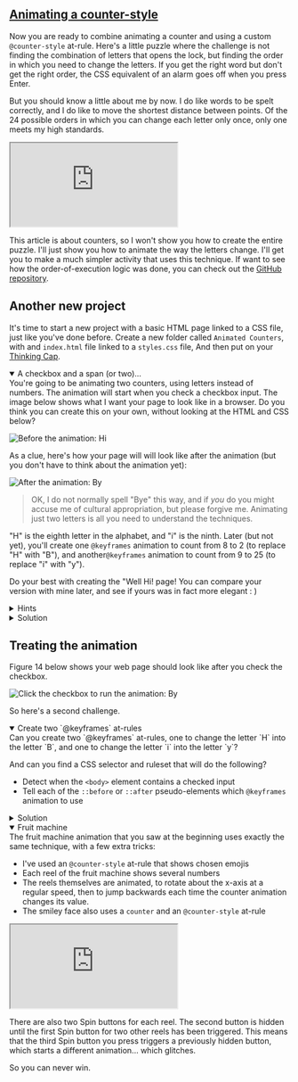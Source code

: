 <!-- Animating Counter Style -->
<section
  id="animating-counter-style"
  aria-labelledby="animating-counter-style"
  data-item="@counter-style"
>
  <h2><a href="#animating-counter-style">Animating a counter-style</a></h2>
  
Now you are ready to combine animating a counter and using a custom `@counter-style` at-rule. Here's a little puzzle where the challenge is not finding the combination of letters that opens the lock, but finding the order in which you need to change the letters. If you get the right word but don't get the right order, the CSS equivalent of an alarm goes off when you press Enter.

But you should know a little about me by now. I do like words to be spelt correctly, and I do like to move the shortest distance between points. Of the 24 possible orders in which you can change each letter only once, only one meets my high standards.

<iframe
  id="iframe-lock"
  title="Lock"
  width="300"
  height="150"
  src="https://merncraft.github.io/lock">
</iframe>

This article is about counters, so I won't show you how to create the entire puzzle. I'll just show you how to animate the way the letters change. I'll get you to make a much simpler activity that uses this technique. If want to see how the order-of-execution logic was done, you can check out the [GitHub repository](https://github.com/MERNCraft/lock).

## Another new project

It's time to start a new project with a basic HTML page linked to a CSS file, just like you've done before. Create a new folder called `Animated Counters`, with and `index.html` file linked to a `styles.css` file, And then put on your [Thinking Cap](https://en.wiktionary.org/wiki/thinking_cap).

<details class="challenge" open>
<summary>A checkbox and a span (or two)...</summary>
You're going to be animating two counters, using letters instead of numbers. The animation will start when you check a checkbox input. The image below shows what I want your page to look like in a browser. Do you think you can create this on your own, without looking at the HTML and CSS below?

![Before the animation: Hi](images/check-hi.webp)

As a clue, here's how your page will will look like after the animation (but you don't have to think about the animation yet):

![After the animation: By](images/check-by.webp)

> OK, I do not normally spell "Bye" this way, and if _you_ do you might accuse me of cultural appropriation, but please forgive me. Animating just two letters is all you need to understand the techniques.

"H" is the eighth letter in the alphabet, and "i" is the ninth. Later (but not yet), you'll create one `@keyframes` animation to count from 8 to 2 (to replace "H" with "B"), and another`@keyframes` animation to count from 9 to 25 (to replace "i" with "y").

Do your best with creating the "Well Hi! page! You can compare your version with mine later, and see if yours was in fact more elegant : )

<details class="solution">
<summary>Hints</summary>
Here are some things to think about:

- How to show the value of a counter
- How to set the initial value of a counter
- How to display a counter using upper-case letters
- How to display a counter using lower-case letters
- How you will (eventually) hide the checkbox input
- How you can make a label look like a button
- The final exclamation mark is not going to change. It's not part of either animation.
- 
</details>

<details class="solution">
<summary>Solution</summary>
Here's the HTML that I used:

```html
<label>
  <input type="checkbox">
  Well
</label>
<span></span>!
```
And you'll see below the CSS that I started with. Note that the names for built-in counter styles is case-insensitive. I could use `upper-alpha` or `Upper-Alpha` and it would work just as well.
```css
body {
  counter-set:
    letter-one 8
    letter-two 9
  ; 
}

label {
  padding: 8px 16px;
  border: 1px outset #888;
  border-radius: 8px;
  display: inline-block;
}

input {
  position: absolute;
  left: 0vw;
}

span::before {
  content: counter(letter-one, UPPER-ALPHA);
}

span::after {
  content: counter(letter-two, lower-alpha)
}
```
I imagine that you will have used different names for your classes and counters. You might have used a different selector to hold the `counter-set` rule. You might have used two elements to show the letters `Hi`, each with its own `::before` or `::after` pseudo-element.

That's good. If your CSS creates a similar effect to mine, don't change it at all. If your CSS is different now, that means that you will have to adapt the CSS that I provide below so that it works with yours. And that means that you might make mistakes which you will have to correct. And each mistake that requires effort to correct helps you to remember what you have learnt.

I've used `left: 0vw` for the absolute position of the input element. That means that it remains visible on the page for now. In production, I would set it to `-999vw` which will move it far off-screen to the left. The value I use is arbitrary; all that matters is that it is greater than the screen width of a checkbox.

If you want your label to behave more like a button when you hover your mouse over it or click, you can add a couple of cosmetic rules:
```css-#28
label {
  -webkit-user-select: none;
  -khtml-user-select: none;
  -moz-user-select: none;
  -o-user-select: none;
  user-select: none;
}

label:has(:checked),
label:hover:active {
  border-style: inset;
  background-color: lightgrey;
}
```
With these changes, the label appears in a different state when the `<input>` that it contains is `:checked`.


</details>
</details>

## Treating the animation

Figure 14 below shows your web page should look like after you check the checkbox.

![Click the checkbox to run the animation: By](images/grey-by.webp)

So here's a second challenge.

<details class="challenge" open>
<summary>Create two `@keyframes` at-rules</summary>
Can you create two `@keyframes` at-rules, one to change the letter `H` into the letter `B`, and one to change the letter `i` into the letter `y`?

And can you find a CSS selector and ruleset that will do the following?

- Detect when the `<body>` element contains a checked input
- Tell each of the `::before` or `::after` pseudo-elements which `@keyframes` animation to use

<details class="solution">
<summary>Solution</summary>
Here are the `@keyframes` at-rules that I used in my version:
```css-#42
@keyframes letter-1 {
  0% { counter-increment: letter-one  +0 } /* H */
  5% { counter-increment: letter-one  +1 } /* I */
 10% { counter-increment: letter-one  +2 } /* J */
 15% { counter-increment: letter-one  +3 } /* K */
 20% { counter-increment: letter-one  +4 } /* L */
 25% { counter-increment: letter-one  +5 } /* M */
 30% { counter-increment: letter-one  +6 } /* N */
 35% { counter-increment: letter-one  +7 } /* O */
 40% { counter-increment: letter-one  +8 } /* P */
 45% { counter-increment: letter-one  +9 } /* Q */
 50% { counter-increment: letter-one +10 } /* R */
 55% { counter-increment: letter-one +11 } /* S */
 60% { counter-increment: letter-one +12 } /* T */
 65% { counter-increment: letter-one +13 } /* U */
 70% { counter-increment: letter-one +14 } /* V */
 75% { counter-increment: letter-one +15 } /* W */
 80% { counter-increment: letter-one +16 } /* X */
 85% { counter-increment: letter-one +17 } /* Y */
 90% { counter-increment: letter-one +18 } /* Z */
 95% { counter-increment: letter-one  -7 } /* A */
100% { counter-increment: letter-one  -6 } /* B */
}

@keyframes letter-2 {
  0% { counter-increment: letter-two  +0 } /* i */
  6% { counter-increment: letter-two  +1 } /* j */
 12% { counter-increment: letter-two  +2 } /* k */
 19% { counter-increment: letter-two  +3 } /* l */
 25% { counter-increment: letter-two  +4 } /* m */
 31% { counter-increment: letter-two  +5 } /* n */
 37% { counter-increment: letter-two  +6 } /* o */
 44% { counter-increment: letter-two  +7 } /* p */
 50% { counter-increment: letter-two  +8 } /* q */
 56% { counter-increment: letter-two  +9 } /* r */
 63% { counter-increment: letter-two +10 } /* s */
 69% { counter-increment: letter-two +11 } /* t */
 75% { counter-increment: letter-two +12 } /* u */
 82% { counter-increment: letter-two +13 } /* v */
 88% { counter-increment: letter-two +14 } /* w */
 94% { counter-increment: letter-two +15 } /* x */
100% { counter-increment: letter-two +16 } /* y */
}
```
I _could_ have used the same names for the animations as for the counters. CSS will understand that `@keyframes letter-one` refers to something different from `counter(letter-one)`, but if I give them different names then you can see that the name of the animation and the name of the counter it increments _can_ be different.

I've used intervals that are not _exactly_ the same between each frame, just because I like to keep things as simple as possible.

Also, I made both animations run forwards through the alphabet, even though running backwards would have required fewer changes. It's my homage to the pre-digital flight information display boards in airports, I suppose.

![Flight information display board](images/board.jpg)

Back to the `@keyframes` at-rules, notice how the "H to B" animation flips from positive increments to negative increments when it goes from "Z" round to "A".

Here's the CSS rule that I used to trigger the animations:
```css-#86
body:has(:checked) {
  span::before {
    animation: letter-1 2.0s linear forwards;
  }
  span::after {
    animation: letter-2 1.6s linear forwards;
  }
}
```
I used `0.1s` for each letter change, because I just want to see that the animation is working without wasting precious seconds.

To be honest, if I really wanted not to waste time, I should run both animations backwards. Here is another way of achieving the same overall effect, this time with one animation finishing before the other begins:
```css-#95
@keyframes letter-a {
  0% { counter-increment: letter-one -0 } /* H */
 16% { counter-increment: letter-one -1 } /* G */
 33% { counter-increment: letter-one -2 } /* F */
 50% { counter-increment: letter-one -3 } /* E */
 67% { counter-increment: letter-one -4 } /* D */
 84% { counter-increment: letter-one -5 } /* C */
100% { counter-increment: letter-one -6 } /* B */
}

@keyframes letter-b {
  0% { counter-increment: letter-two  -0 } /* i */
 10% { counter-increment: letter-two  -1 } /* h */
 20% { counter-increment: letter-two  -2 } /* g */
 30% { counter-increment: letter-two  -3 } /* f */
 40% { counter-increment: letter-two  -4 } /* e */
 50% { counter-increment: letter-two  -5 } /* d */
 60% { counter-increment: letter-two  -6 } /* c */
 70% { counter-increment: letter-two  -7 } /* b */
 80% { counter-increment: letter-two  -8 } /* a */
 90% { counter-increment: letter-two +17 } /* z */
100% { counter-increment: letter-two +16 } /* y */
}

body:has(:checked) {
  span::before {
    animation: letter-a 0.6s linear forwards;
  }
  span::after {
    animation: letter-b 1.0s 0.6s linear forwards;
  }
}
```

<details class="note" open>
<summary>A temporary alternative</summary>
Note that if you add this alternative solution, you don't need to comment out the previous `body:has(:checked)` ruleset. CSS will apply the last rules given for this selector.

But after you've tested this alternative, delete it or comment it out. The rest of this exercise assumes that you are using the `letter-1` and `letter-2` @keyframes.
</details>

In `animation: letter-b 1.0s 0.6s`, the second time (`0.6s`) refers to the [`animation-delay` property](https://developer.mozilla.org/en-US/docs/Web/CSS/animation-delay), which tells the animation how long it should wait before it starts. (You can even use negative values for this, and the animation will play _as if_ it had begun in the past.)

Notice that in the `@keyframes letter-1` at-rule above, the `increment` value jumps from `+18` for `Z` to `-7` for A. The same is true for the `@keyframes letter-1` rule, which flips from to `-8` for `a` to `+17` for `z`. 

<details class="note" open>
<summary>@counter-style systems</summary>
The built-in`lower-alpha` and `upper-alpha` counters uses [`system: alphabetic`](https://developer.mozilla.org/en-US/docs/Web/CSS/@counter-style/system) in their definition. This is slightly different from `system: numeric` in that there is no value for zero. If you ask use a `content` declaration to show the value `0` for an `alphabetic` counter, it fall back on the `@default counter-style` and show exactly `0`. 

Because there are 26 letters in the English/Latin alphabet, the value `27` will be represented as `AA` or `aa`. This is not what you want in this particular case, but you might find it useful in other cases.

Try it and see. Change the values that you use in your `counter-set` rule to something like this:
```css
body {
  counter-set:
    letter-one 0
    letter-two 27
  ; 
}
```
![Letter 0 is "0" and letter 27  is "aa"](images/0AA.webp)

</details>
</details>
</details>

<details class="note" open>
<summary>Fruit machine</summary>
The fruit machine animation that you saw at the beginning uses exactly the same technique, with a few extra tricks:

* I've used an `@counter-style` at-rule that shows chosen emojis
* Each reel of the fruit machine shows several numbers
* The reels themselves are animated, to rotate about the x-axis at a regular speed, then to jump backwards each time the counter animation changes its value.
* The smiley face also uses a `counter` and an `@counter-style` at-rule

<iframe
  id="iframe-fruit"
  title="Fruit"
  width="300"
  height="150"
  src="https://merncraft.github.io/spin">
</iframe>

There are also two Spin buttons for each reel. The second button is hidden until the first Spin button for two other reels has been triggered. This means that the third Spin button you press triggers a previously hidden button, which starts a different animation... which glitches.

So you can never win.

</details>

</section>